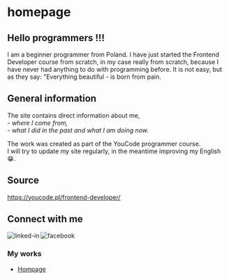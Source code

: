 # homepage

## Hello programmers !!!
I am a beginner programmer from Poland. I have just started the Frontend Developer course from scratch, in my case really from scratch, because I have never had anything to do with programming before. It is not easy, but as they say: "Everything beautiful - is born from pain.
## General information
The site contains direct information about me,<br>
*- where I come from,*<br>
*- what I did in the past and what I am doing now.*<br>

The work was created as part of the YouCode programmer course.<br>
I will try to update my site regularly, in the meantime improving my English 😁.<br>

## Source
https://youcode.pl/frontend-developer/
## Connect with me <br> 
[<img align="left" alt="linked-in" src="https://img.shields.io/badge/linkedin-%230077B5.svg?&style=for-the-badge&logo=linkedin&logoColor=white" />](https://www.linkedin.com/in/grzegorz-nowicki-614bb1230/) 
[<img align="left" alt="facebook" src="https://img.shields.io/badge/facebook-%231877F2.svg?&style=for-the-badge&logo=facebook&logoColor=white" />](https://www.facebook.com/)<br>

### My works
- [Hompage](https://nowicki-g.github.io/homepage/)
